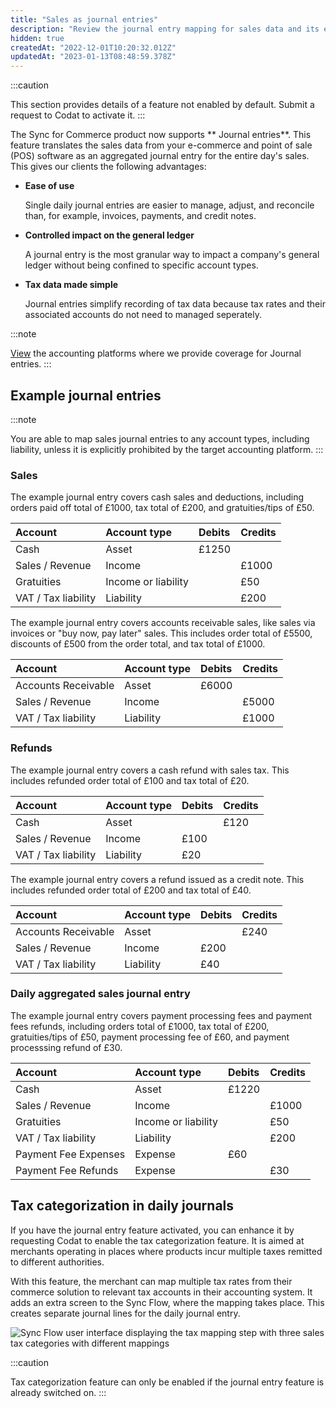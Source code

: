 ```yaml
---
title: "Sales as journal entries"
description: "Review the journal entry mapping for sales data and its examples"
hidden: true
createdAt: "2022-12-01T10:20:32.012Z"
updatedAt: "2023-01-13T08:48:59.378Z"
---
```


:::caution

This section provides details of a feature not enabled by default. Submit a request to Codat to activate it.
:::

The Sync for Commerce product now supports ** Journal entries**. This feature translates the sales data from your e-commerce and point of sale (POS) software as an aggregated journal entry for the entire day's sales. This gives our clients the following advantages:

- **Ease of use**

  Single daily journal entries are easier to manage, adjust, and reconcile than, for example, invoices, payments, and credit notes.

- **Controlled impact on the general ledger**

  A journal entry is the most granular way to impact a company's general ledger without being confined to specific account types.

- **Tax data made simple**

  Journal entries simplify recording of tax data because tax rates and their associated accounts do not need to managed seperately.

:::note

[View](https://knowledge.codat.io/supported-features/accounting?view=tab-by-data-type&dataType=journalEntries) the accounting platforms where we provide coverage for Journal entries.
:::

## Example journal entries

:::note

You are able to map sales journal entries to any account types, including liability, unless it is explicitly prohibited by the target accounting platform.
:::

### Sales

The example journal entry covers cash sales and deductions, including orders paid off total of £1000, tax total of £200, and gratuities/tips of £50.

| Account             | Account type        | Debits | Credits |
| :------------------ | :------------------ | :----- | :------ |
| Cash                | Asset               | £1250  |         |
| Sales / Revenue     | Income              |        | £1000   |
| Gratuities          | Income or liability |        | £50     |
| VAT / Tax liability | Liability           |        | £200    |

The example journal entry covers accounts receivable sales, like sales via invoices or "buy now, pay later" sales. This includes order total of £5500, discounts of £500 from the order total, and tax total of £1000.

| Account             | Account type | Debits | Credits |
| :------------------ | :----------- | :----- | :------ |
| Accounts Receivable | Asset        | £6000  |         |
| Sales / Revenue     | Income       |        | £5000   |
| VAT / Tax liability | Liability    |        | £1000   |

### Refunds

The example journal entry covers a cash refund with sales tax. This includes refunded order total of £100 and tax total of £20.

| Account             | Account type | Debits | Credits |
| :------------------ | :----------- | :----- | :------ |
| Cash                | Asset        |        | £120    |
| Sales / Revenue     | Income       | £100   |         |
| VAT / Tax liability | Liability    | £20    |         |

The example journal entry covers a refund issued as a credit note. This includes refunded order total of £200 and tax total of £40.

| Account             | Account type | Debits | Credits |
| :------------------ | :----------- | :----- | :------ |
| Accounts Receivable | Asset        |        | £240    |
| Sales / Revenue     | Income       | £200   |         |
| VAT / Tax liability | Liability    | £40    |         |

### Daily aggregated sales journal entry

The example journal entry covers payment processing fees and payment fees refunds, including orders total of £1000, tax total of £200, gratuities/tips of £50, payment processing fee of £60, and payment processsing refund of £30.

| Account              | Account type        | Debits | Credits |
| :------------------- | :------------------ | :----- | :------ |
| Cash                 | Asset               | £1220  |         |
| Sales / Revenue      | Income              |        | £1000   |
| Gratuities           | Income or liability |        | £50     |
| VAT / Tax liability  | Liability           |        | £200    |
| Payment Fee Expenses | Expense             | £60    |         |
| Payment Fee Refunds  | Expense             |        | £30     |

## Tax categorization in daily journals

If you have the journal entry feature activated, you can enhance it by requesting Codat to enable the tax categorization feature. It is aimed at merchants operating in places where products incur multiple taxes remitted to different authorities.

With this feature, the merchant can map multiple tax rates from their commerce solution to relevant tax accounts in their accounting system. It adds an extra screen to the Sync Flow, where the mapping takes place. This creates separate journal lines for the daily journal entry.

<img
  src="/img/old/b85cf3a-2023-01-13_08-29-50.png"
  alt="Sync Flow user interface displaying the tax mapping step with three sales tax categories with different mappings"
/>

:::caution

Tax categorization feature can only be enabled if the journal entry feature is already switched on.
:::

